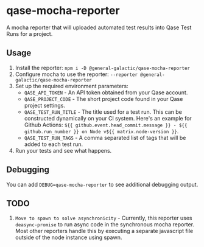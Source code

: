 # qase-mocha-reporter

A mocha reporter that will uploaded automated test results into Qase Test Runs for a project.

## Usage

1. Install the reporter: `npm i -D @general-galactic/qase-mocha-reporter`
2. Configure mocha to use the reporter: `--reporter @general-galactic/qase-mocha-reporter`
3. Set up the required environment parameters:
    * `QASE_API_TOKEN` - An API token obtained from your Qase account.
    * `QASE_PROJECT_CODE` - The short project code found in your Qase project settings.
    * `QASE_TEST_RUN_TITLE` - The title used for a test run. This can be constructed dynamically on your CI system. Here's an example for Github Actions: `${{ github.event.head_commit.message }} - ${{ github.run_number }} on Node v${{ matrix.node-version }}`.
    * `QASE_TEST_RUN_TAGS` - A comma separated list of tags that will be added to each test run.
4. Run your tests and see what happens.

## Debugging

You can add `DEBUG=qase-mocha-reporter` to see additional debugging output.

## TODO

1. `Move to spawn to solve asynchronicity` - Currently, this reporter uses `deasync-promise` to run async code in the synchronous mocha reporter. Most other reporters handle this by executing a separate javascript file outside of the node instance using spawn.